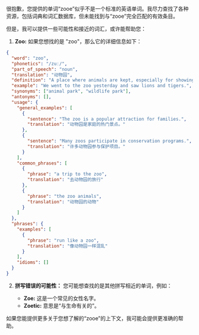 很抱歉，您提供的单词“zooe”似乎不是一个标准的英语单词。我尽力查找了各种资源，包括词典和词汇数据库，但未能找到与“zooe”完全匹配的有效条目。

但是，我可以提供一些可能性和接近的词汇，或许能帮助您：

1.  **Zoo:** 如果您想找的是 "zoo"，那么它的详细信息如下：

```json
{
  "word": "zoo",
  "phonetics": "/zuː/",
  "part_of_speech": "noun",
  "translation": "动物园",
  "definition": "A place where animals are kept, especially for showing to the public.",
  "example": "We went to the zoo yesterday and saw lions and tigers.",
  "synonyms": ["animal park", "wildlife park"],
  "antonyms": [],
  "usage": {
    "general_examples": [
      {
        "sentence": "The zoo is a popular attraction for families.",
        "translation": "动物园是家庭的热门景点。"
      },
      {
        "sentence": "Many zoos participate in conservation programs.",
        "translation": "许多动物园参与保护项目。"
      }
    ],
    "common_phrases": [
      {
        "phrase": "a trip to the zoo",
        "translation": "去动物园的旅行"
      },
      {
        "phrase": "the zoo animals",
        "translation": "动物园的动物"
      }
    ]
  },
  "phrases": {
    "examples": [
      {
        "phrase": "run like a zoo",
        "translation": "像动物园一样混乱"
      }
    ],
    "idioms": []
  }
}
```

2.  **拼写错误的可能性：** 您可能想查找的是其他拼写相近的单词，例如：

    *   **Zoe:** 这是一个常见的女性名字。
    *   **Zoetic:** 意思是“与生命有关的”。

如果您能提供更多关于您想了解的“zooe”的上下文，我可能会提供更准确的帮助。
 